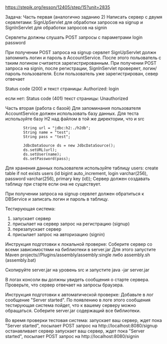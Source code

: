 https://stepik.org/lesson/12405/step/15?unit=2835

Задача:
Часть первая (аналогично заданию 2)
Написать сервер с двумя сервлетами:
SignUpServlet для обработки запросов на signup и
SignInServlet для обработки запросов на signin

Сервлеты должны слушать POST запросы с параметрами
login
password

При получении POST запроса на signup сервлет SignUpServlet должн запомнить логин и пароль в AccountService.
После этого польователь с таким логином считается зарегистрированным.
При получении POST запроса на signin, после регистрации, SignInServlet проверяет,
логин/пароль пользователя. Если пользователь уже зарегистрирован, север отвечает

Status code (200)
и текст страницы:
Authorized: login

если нет:
Status code (401)
текст страницы:
Unauthorized

Часть вторая (работа с базой)
Для запоминания пользователя AccountService должен использовать базу данных.
Для теста используйте базу H2 над файлом в той же директории, что и src

            String url = "jdbc:h2:./h2db";
            String name = "test";
            String pass = "test";

            JdbcDataSource ds = new JdbcDataSource();
            ds.setURL(url);
            ds.setUser(name);
            ds.setPassword(pass);

Для хранения данных пользователя используйте таблицу users:
create table if not exists users (id bigint auto_increment, login varchar(256), password varchar(256), primary key (id));
Сервер должен создавать таблицу при старте если она не существует.

При получении запроса на signup сервлет должен обратиться к DBService и записать логин и пароль в таблицу.

Тестирующая система:
1. запускает сервер
2. присылает на сервер запрос на регистрацию (signup)
3. перезапускает сервер
4. присылает запрос на авторизацию (signin)

Инструкция подготовки к локальной проверке:
Соберите сервер со всеми зависимостями на библиотеки в server.jar
Для этого запустите Maven projects/<Project name>/Plugins/assembly/assembly:single
либо assembly.sh (assembly.bat)

Скопируйте server.jar на уровень src и запустите
java -jar server.jar

В логах консоли вы должны увидеть сообщения о старте сервера.
Проверьте, что сервер отвечает на запросы браузера.

Инструкция подготовки к автоматической проверке:
Добавьте в лог сообщение "Server started". По появлению в логе этого сообщения тестирующая система пойдет, что к вашему серверу можно обращаться.
Соберите server.jar содержащий все библиотеки.

Во время проверки тестовая система:
запускает ваш сервер, ждет пока "Server started",
посылает POST запрос на
http://localhost:8080/signup
останавливает сервер
запускает ваш сервер, ждет пока "Server started",
посылает POST запрос на
http://localhost:8080/signin